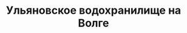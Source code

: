 ---
title: 'Ульяновское водохранилище на Волге'
location: ''
tags: [all, 2010]
categories: [paddling-2700km-along-the-volga-2010]
---